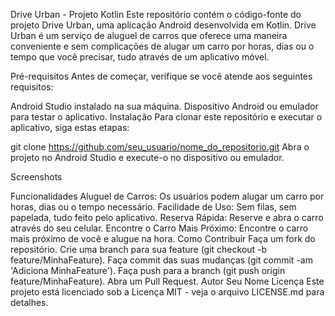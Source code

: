 
Drive Urban - Projeto Kotlin
Este repositório contém o código-fonte do projeto Drive Urban, uma aplicação Android desenvolvida em Kotlin. Drive Urban é um serviço de aluguel de carros que oferece uma maneira conveniente e sem complicações de alugar um carro por horas, dias ou o tempo que você precisar, tudo através de um aplicativo móvel.

Pré-requisitos
Antes de começar, verifique se você atende aos seguintes requisitos:

Android Studio instalado na sua máquina.
Dispositivo Android ou emulador para testar o aplicativo.
Instalação
Para clonar este repositório e executar o aplicativo, siga estas etapas:


git clone https://github.com/seu_usuario/nome_do_repositorio.git
Abra o projeto no Android Studio e execute-o no dispositivo ou emulador.

Screenshots


Funcionalidades
Aluguel de Carros: Os usuários podem alugar um carro por horas, dias ou o tempo necessário.
Facilidade de Uso: Sem filas, sem papelada, tudo feito pelo aplicativo.
Reserva Rápida: Reserve e abra o carro através do seu celular.
Encontre o Carro Mais Próximo: Encontre o carro mais próximo de você e alugue na hora.
Como Contribuir
Faça um fork do repositório.
Crie uma branch para sua feature (git checkout -b feature/MinhaFeature).
Faça commit das suas mudanças (git commit -am 'Adiciona MinhaFeature').
Faça push para a branch (git push origin feature/MinhaFeature).
Abra um Pull Request.
Autor
Seu Nome
Licença
Este projeto está licenciado sob a Licença MIT - veja o arquivo LICENSE.md para detalhes.
